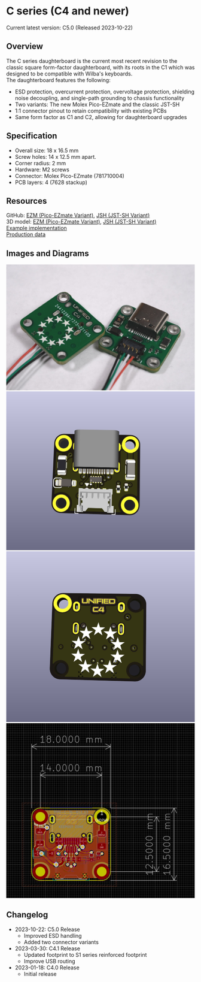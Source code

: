 # C series (C4 and newer) 
Current latest version: C5.0 (Released 2023-10-22)

## Overview

The C series daughterboard is the current most recent revision to the classic square form-factor daughterboard, with its roots in the C1 which was designed to be compatible with Wilba's keyboards.  
The daughterboard features the following:  

* ESD protection, overcurrent protection, overvoltage protection, shielding noise decoupling, and single-path grounding to chassis functionality
* Two variants: The new Molex Pico-EZmate and the classic JST-SH
* 1:1 connector pinout to retain compatibility with existing PCBs
* Same form factor as C1 and C2, allowing for daughterboard upgrades

## Specification

* Overall size: 18 x 16.5 mm
* Screw holes: 14 x 12.5 mm apart.  
* Corner radius: 2 mm
* Hardware: M2 screws
* Connector: Molex Pico-EZmate (781710004)
* PCB layers: 4 (7628 stackup)

## Resources

GitHub: [EZM (Pico-EZmate Variant)](https://github.com/Unified-Daughterboard/UDB-C-EZM ':ignore'), [JSH (JST-SH Variant)](https://github.com/Unified-Daughterboard/UDB-C-JSH ':ignore')  
3D model: [EZM (Pico-EZmate Variant)](/_media/uDB-C4-3D-model.STEP ':ignore'), [JSH (JST-SH Variant)](/_media/uDB-C3-3D-model.STEP ':ignore')  
[Example implementation](/_media/uDB-C4-implementation-example.step ':ignore')  
[Production data](https://github.com/Unified-Daughterboard/UDB-C/tree/main/production ':ignore')  

## Images and Diagrams

![Photo](/_media/uDB-C4-photo.jpg ':size=900')  
![Render front](/_media/uDB-C4-render-front.jpg ':size=600')  
![Render rear](/_media/uDB-C4-render-rear.jpg ':size=600')  
![C](/_media/uDB-C4-dimens.jpg ':size=600')

## Changelog

- 2023-10-22: C5.0 Release
  - Improved ESD handling
  - Added two connector variants
- 2023-03-30: C4.1 Release
  - Updated footprint to S1 series reinforced footprint  
  - Improve USB routing
- 2023-01-18: C4.0 Release
  - Initial release
